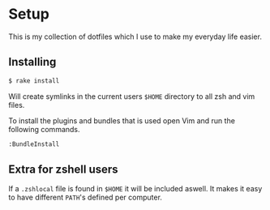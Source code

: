 Setup
=====

This is my collection of dotfiles which I use to make my everyday life easier.

Installing
----------

``` bash
$ rake install
```

Will create symlinks in the current users `$HOME` directory to all zsh and vim files.

To install the plugins and bundles that is used open Vim and run the following commands.

``` bash
:BundleInstall
```

Extra for zshell users
----------------------

If a `.zshlocal` file is found in `$HOME` it will be included aswell. It makes it easy
to have different `PATH`'s defined per computer.
